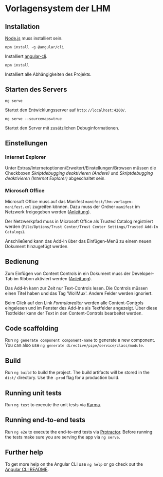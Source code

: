 # Vorlagensystem der LHM

## Installation

[Node.js](https://nodejs.org) muss installiert sein.

`npm install -g @angular/cli`

Installiert [angular-cli](https://github.com/angular/angular-cli).

`npm install`

Installiert alle Abhängigkeiten des Projekts.

## Starten des Servers

`ng serve`

Startet den Entwicklungsserver auf `http://localhost:4200/`.

`ng serve --sourcemaps=true`

Startet den Server mit zusätzlichen Debuginformationen.

## Einstellungen

### Internet Explorer

Unter Extras/Internetoptionen/Erweitert/Einstellungen/Browsen müssen die Checkboxen *Skriptdebugging deaktivieren (Andere)* und *Skriptdebugging deaktivieren (Internet Explorer)* abgeschaltet sein.

### Microsoft Office

Microsoft Office muss auf das Manifest `manifest/lhm-vorlagen-manifest.xml` zugreifen können. Dazu muss der Ordner `manifest` im Netzwerk freigegeben werden ([Anleitung](http://praxistipps.chip.de/ordner-fuer-netzwerk-freigeben-so-funktionierts_19213)).

Der Netzwerkpfad muss in Microsoft Office als Trusted Catalog registriert werden (`File/Options/Trust Center/Trust Center Settings/Trusted Add-In Catalogs`).

Anschließend kann das Add-In über das Einfügen-Menü zu einem neuen Dokument hinzugefügt werden.

## Bedienung
Zum Einfügen von Content Controls in ein Dokument muss der Developer-Tab im Ribbon aktiviert werden ([Anleitung](https://support.office.com/en-us/article/Show-the-Developer-tab-e1192344-5e56-4d45-931b-e5fd9bea2d45)).

Das Add-In kann zur Zeit nur Text-Controls lesen. Die Controls müssen einen Titel haben und das Tag 'WollMux'. Andere Felder werden ignoriert.

Beim Click auf den Link *Formulareditor* werden alle Content-Controls eingelesen und im Fenster des Add-Ins als Textfelder angezeigt. Über diese Textfelder kann der Text in den Content-Controls bearbeitet werden.

## Code scaffolding

Run `ng generate component component-name` to generate a new component. You can also use `ng generate directive/pipe/service/class/module`.

## Build

Run `ng build` to build the project. The build artifacts will be stored in the `dist/` directory. Use the `-prod` flag for a production build.

## Running unit tests

Run `ng test` to execute the unit tests via [Karma](https://karma-runner.github.io).

## Running end-to-end tests

Run `ng e2e` to execute the end-to-end tests via [Protractor](http://www.protractortest.org/).
Before running the tests make sure you are serving the app via `ng serve`.

## Further help

To get more help on the Angular CLI use `ng help` or go check out the [Angular CLI README](https://github.com/angular/angular-cli/blob/master/README.md).
